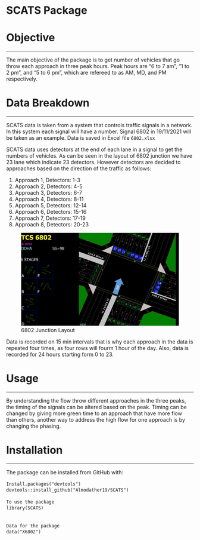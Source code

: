 SCATS Package
================

# Objective

------------------------------------------------------------------------

The main objective of the package is to get number of vehicles that go
throw each approach in three peak hours. Peak hours are “6 to 7 am”, “1
to 2 pm”, and “5 to 6 pm”, which are refereed to as AM, MD, and PM
respectively.

# Data Breakdown

------------------------------------------------------------------------

SCATS data is taken from a system that controls traffic signals in a
network. In this system each signal will have a number. Signal 6802 in
19/11/2021 will be taken as an example. Data is saved in Excel file
`6802.xlsx`

SCATS data uses detectors at the end of each lane in a signal to get the
numbers of vehicles. As can be seen in the layout of 6802 junction we
have 23 lane which indicate 23 detectors. However detectors are decided
to approaches based on the direction of the traffic as follows:

1.  Approach 1, Detectors: 1-3
2.  Approach 2, Detectors: 4-5
3.  Approach 3, Detectors: 6-7
4.  Approach 4, Detectors: 8-11
5.  Approach 5, Detectors: 12-14
6.  Approach 6, Detectors: 15-16
7.  Approach 7, Detectors: 17-19
8.  Approach 8, Detectors: 20-23

<figure>
<img src="6802%20Layout.JPG" alt="6802 Junction Layout" />
<figcaption aria-hidden="true">6802 Junction Layout</figcaption>
</figure>

Data is recorded on 15 min intervals that is why each approach in the
data is repeated four times, as four rows will fourm 1 hour of the day.
Also, data is recorded for 24 hours starting form 0 to 23.

# Usage

------------------------------------------------------------------------

By understanding the flow throw different approaches in the three peaks,
the timing of the signals can be altered based on the peak. Timing can
be changed by giving more green time to an approach that have more flow
than others, another way to address the high flow for one approach is by
changing the phasing.

# Installation

------------------------------------------------------------------------

The package can be installed from GitHub with:

    Install.packages("devtools")
    devtools::install_github("Almodather19/SCATS")

    To use the package
    library(SCATS)


    Data for the package
    data("X6802")
